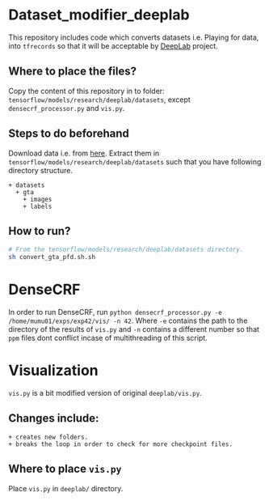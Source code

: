# Dataset_modifier_deeplab
This repository includes code which converts datasets i.e. Playing for data, into `tfrecords` so that it will be acceptable by [DeepLab](https://github.com/tensorflow/models/tree/master/research/deeplab) project.

## Where to place the files?
Copy the content of this repository in to folder: `tensorflow/models/research/deeplab/datasets`, except `densecrf_processor.py` and `vis.py`.

## Steps to do beforehand
Download data i.e. from [here](https://download.visinf.tu-darmstadt.de/data/from_games/).
Extract them in `tensorflow/models/research/deeplab/datasets` such that you have following directory structure.
```
+ datasets
  + gta
    + images
    + labels
```


## How to run?
```bash
# From the tensorflow/models/research/deeplab/datasets directory.
sh convert_gta_pfd.sh.sh
```

# DenseCRF
In order to run DenseCRF, run `python densecrf_processor.py -e /home/mumu01/exps/exp42/vis/ -n 42`. Where `-e` contains the path to the directory of the results of `vis.py` and `-n` contains a different number so that `ppm` files dont conflict incase of multithreading of this script.

# Visualization
`vis.py` is a bit modified version of original `deeplab/vis.py`.

## Changes include:
```
+ creates new folders.
+ breaks the loop in order to check for more checkpoint files.
```

## Where to place `vis.py`
Place `vis.py` in `deeplab/` directory.
